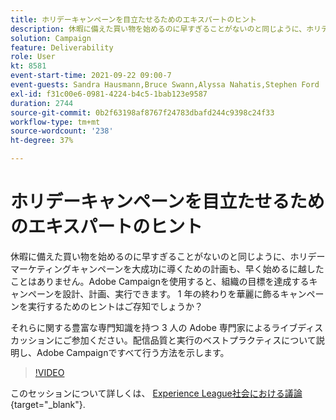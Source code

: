 ```yaml
---
title: ホリデーキャンペーンを目立たせるためのエキスパートのヒント
description: 休暇に備えた買い物を始めるのに早すぎることがないのと同じように、ホリデーマーケティングキャンペーンを大成功に導くための計画も、早く始めるに越したことはありません。Adobe Campaignを使用すると、組織の目標を達成するキャンペーンを設計、計画、実行できます。 1 年の終わりを華麗に飾るキャンペーンを実行するためのヒントはご存知でしょうか？ それらに関する豊富な専門知識を持つ 3 人の Adobe 専門家によるライブディスカッションにご参加ください。配信品質と実行のベストプラクティスについて説明し、Adobe Campaignですべて行う方法を示します。
solution: Campaign
feature: Deliverability
role: User
kt: 8581
event-start-time: 2021-09-22 09:00-7
event-guests: Sandra Hausmann,Bruce Swann,Alyssa Nahatis,Stephen Ford
exl-id: f31c00e6-0981-4224-b4c5-1bab123e9587
duration: 2744
source-git-commit: 0b2f63198af8767f24783dbafd244c9398c24f33
workflow-type: tm+mt
source-wordcount: '238'
ht-degree: 37%

---
```


# ホリデーキャンペーンを目立たせるためのエキスパートのヒント

休暇に備えた買い物を始めるのに早すぎることがないのと同じように、ホリデーマーケティングキャンペーンを大成功に導くための計画も、早く始めるに越したことはありません。Adobe Campaignを使用すると、組織の目標を達成するキャンペーンを設計、計画、実行できます。 1 年の終わりを華麗に飾るキャンペーンを実行するためのヒントはご存知でしょうか？

それらに関する豊富な専門知識を持つ 3 人の Adobe 専門家によるライブディスカッションにご参加ください。配信品質と実行のベストプラクティスについて説明し、Adobe Campaignですべて行う方法を示します。

>[!VIDEO](https://video.tv.adobe.com/v/337219/?quality=12&learn=on)

このセッションについて詳しくは、 [Experience League社会における議論](https://experienceleaguecommunities.adobe.com/t5/adobe-campaign-classic/questions-and-discussion-for-experience-league-live-ep-3-expert/td-p/425205){target="_blank"}.


